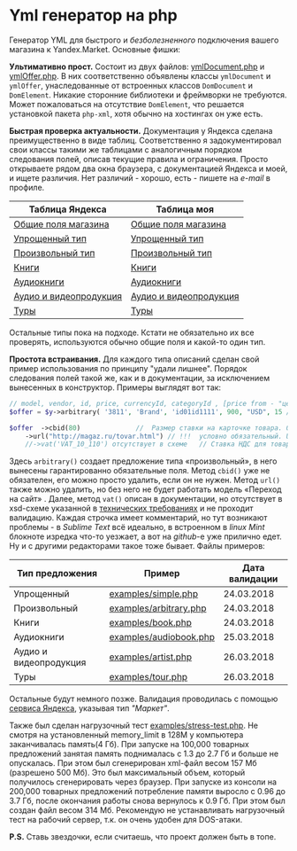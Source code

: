 Yml генератор на php
============

Генератор YML для быстрого и *безболезненного* подключения вашего магазина к Yandex.Market. Основные фишки:

**Ультимативно прост.** Состоит из двух файлов: [ymlDocument.php](ymlDocument.php) и [ymlOffer.php](ymlOffer.php). В них соответственно объявлены классы `ymlDocument` и `ymlOffer`, унаследованные от встроенных классов `DomDocument` и `DomElement`. Никакие сторонние библиотеки и фреймворки не требуются. Может пожаловаться на отсутствие `DomElement`, что решается установкой пакета `php-xml`, хотя обычно на хостингах он уже есть.

**Быстрая проверка актуальности.** Документация у Яндекса сделана преимущественно в виде таблиц. Соответственно я задокументировал свои классы такими же таблицами с аналогичным порядком следования полей, описав текущие правила и ограничения. Просто открываете рядом два окна браузера, с документацией Яндекса и моей, и ищете различия. Нет различий - хорошо, есть - пишете на *e-mail* в профиле.

Таблица Яндекса																			| 	Таблица моя		
----------------------- 																| ------------- 
[Общие поля магазина](https://yandex.ru/support/partnermarket/export/yml.html)			| [Общие поля магазина](docs/yml.md)
[Упрощенный тип](https://yandex.ru/support/partnermarket/offers.html)					| [Упрощенный тип](docs/simple.md)
[Произвольный тип](https://yandex.ru/support/partnermarket/export/vendor-model.html)	| [Произвольный тип](docs/arbitrary.md)
[Книги](https://yandex.ru/support/partnermarket/export/books.html)						| [Книги](docs/book.md)
[Аудиокниги](https://yandex.ru/support/partnermarket/export/audiobooks.html)			| [Аудиокниги](docs/audiobook.md)
[Аудио и видеопродукция](https://yandex.ru/support/partnermarket/export/music-video.html)| [Аудио и видеопродукция](docs/artist.md)
[Туры](https://yandex.ru/support/partnermarket/export/tours.html)						| [Туры](docs/tour.md)

Остальные типы пока на подходе. Кстати не обязательно их все проверять, используются обычно общие поля и какой-то один тип.

**Простота встраивания.** Для каждого типа описаний сделан свой пример использования по принципу "удали лишнее". Порядок следования полей такой же, как и в документации, за исключением вынесенных в конструктор. Примеры выглядят вот так:
```php
// model, vendor, id, price, currencyId, categoryId	, [price from - "цена от ххх руб." ]
$offer = $y->arbitrary( '3811', 'Brand', 'id01id1111', 900, "USD", 15 /* , true*/ );

$offer	->cbid(80)				//	Размер ставки на карточке товара. 0,8 у.е.
	->url("http://magaz.ru/tovar.html")	// !!!	условно обязательный. URL страницы товара 
	//->vat('VAT_10_110') отсутствует в схеме	// Ставка НДС для товара.
```
Здесь `arbitrary()` создает предложение типа «произвольный», в него вынесены гарантированно обязательные поля. Метод  `cbid()` уже не обязателен, его можно просто удалить, если он не нужен. Метод `url()` также можно удалить, но без него не будет работать модель «Переход на сайт» . Далее, метод `vat()` описан в документации, но отсутствует в xsd-схеме указанной в [технических требованиях](https://yandex.ru/support/webmaster/goods-prices/technical-requirements.html) и не проходит валидацию.
 Каждая строчка имеет комментарий, но тут возникают проблемы - в *Sublime Text* всё идеально, в встроенном в *linux Mint* блокноте изредка что-то уезжает, а вот на *github*-е уже прилично едет. Ну и с другими редакторами такое тоже бывает. Файлы примеров:

Тип предложения			| 	Пример												| Дата валидации
----------------		| ------------- 										| -------
Упрощенный				| [examples/simple.php](examples/simple.php)			| 24.03.2018
Произвольный 			| [examples/arbitrary.php](examples/arbitrary.php)		| 24.03.2018
Книги					| [examples/book.php](examples/book.php)				| 24.03.2018
Аудиокниги				| [examples/audiobook.php](examples/audiobook.php)		| 25.03.2018
Аудио и видеопродукция	| [examples/artist.php](examples/artist.php)			| 26.03.2018
Туры					| [examples/tour.php](examples/tour.php)				| 26.03.2018

Остальные будут немного позже. Валидация проводилась с помощью [сервиса Яндекса](https://webmaster.yandex.ru/tools/xml-validator/), указывая тип *"Маркет"*.

Также был сделан нагрузочный тест [examples/stress-test.php](examples/stress-test.php). Не смотря на установленный memory_limit в 128M у компьютера заканчивалась память(4 Гб). При запуске на 100,000 товарных предложений занятая память поднималась с 1.3 до 2.7 Гб и больше не опускалась. При этом был сгенерирован xml-файл весом 157 Мб (разрешено 500 Мб). Это был максимальный объем, который получилось сгенерировать через браузер. При запуске из консоли на 200,000 товарных предложений потребление памяти выросло с 0.96 до 3.7 Гб, после окончания работы снова вернулось к 0.9 Гб. При этом был создан файл весом 314 Мб. Рекомендую не устанавливать нагрузочный тест на рабочий сервер, т.к. он очень удобен для DOS-атаки.

**P.S.** Ставь звездочки, если считаешь, что проект должен быть в топе.